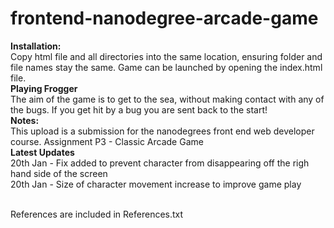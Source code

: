 frontend-nanodegree-arcade-game
===============================

<b>Installation:</b>
<br/>
Copy html file and all directories into the same location, ensuring folder and file names stay the same. Game can be launched by opening the index.html file.
<br/>
<b>Playing Frogger</b>
<br/>
The aim of the game is to get to the sea, without making contact with any of the bugs. If you get hit by a bug you are sent back to the start!
<br/>
<b>Notes:</b>
<br/>
This upload is a submission for the nanodegrees front end web developer course. Assignment P3 - Classic Arcade Game
<br/>
<b>Latest Updates</b>
<br/>
20th Jan - Fix added to prevent character from disappearing off the righ hand side of the screen<br/>
20th Jan - Size of character movement increase to improve game play<br/>
<br/>

References are included in References.txt
